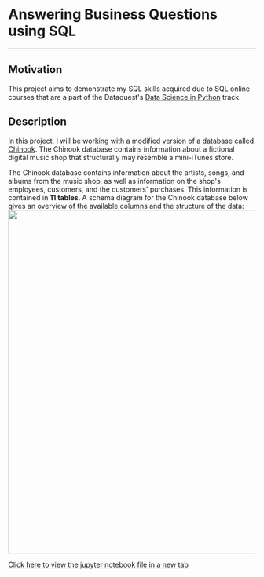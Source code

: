 # Answering Business Questions using SQL
***
## Motivation
This project aims to demonstrate my SQL skills acquired due to SQL online courses that are a part of the Dataquest's <a href='https://www.dataquest.io/path/data-scientist/'>Data Science in Python</a> track.
## Description
In this project, I will be working with a modified version of a database called <a href='https://github.com/lerocha/chinook-database'>Chinook</a>. The Chinook database contains information about a fictional digital music shop that structurally may resemble a mini-iTunes store.

The Chinook database contains information about the artists, songs, and albums from the music shop, as well as information on the shop's employees, customers, and the customers' purchases. This information is contained in __11 tables__. A schema diagram for the Chinook database below gives an overview of the available columns and the structure of the data:
<img src="https://s3.amazonaws.com/dq-content/191/chinook-schema.svg" width="700">

<a href='https://nbviewer.jupyter.org/urls/community.dataquest.io/uploads/short-url/uIJXTV6v0De9tAuGbwczYAz9Uq3.ipynb'>Click here to view the jupyter notebook file in a new tab</a>
